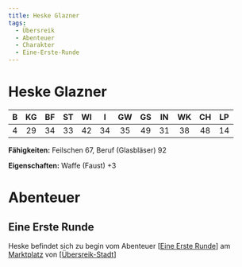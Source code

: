 ```yaml
---
title: Heske Glazner
tags:
  - Übersreik
  - Abenteuer
  - Charakter
  - Eine-Erste-Runde
---
```


# Heske Glazner
 


|   B   |  KG   |  BF   |  ST   |  WI   |   I   |  GW   |  GS   |  IN   |  WK   |  CH   |  LP   |
| :---: | :---: | :---: | :---: | :---: | :---: | :---: | :---: | :---: | :---: | :---: | :---: |
|   4   |  29   |  34   |  33   |  42   |  34   |  35   |  49   |  31   |  38   |  48   |  14   |

**Fähigkeiten:** Feilschen 67, Beruf (Glasbläser) 92

**Eigenschaften:** Waffe (Faust) +3

# Abenteuer

## Eine Erste Runde
Heske befindet sich zu begin vom Abenteuer [[Eine Erste Runde]] am [Marktplatz](../Orte/Übersreik-Stadt) von [[Übersreik-Stadt]]

[//begin]: # "Autogenerated link references for markdown compatibility"
[Eine Erste Runde]: <../Abenteuer/Eine Erste Runde> "Eine Erste Runde"
[Übersreik-Stadt]: ../Orte/Übersreik-Stadt "Übersreik (Stadt)"
[//end]: # "Autogenerated link references"